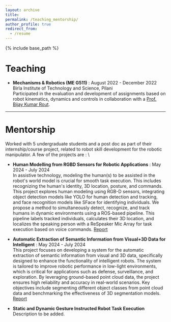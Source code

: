 ```yaml
---
layout: archive
title: 
permalink: /teaching_mentorship/
author_profile: true
redirect_from:
  - /resume
---
```


{% include base_path %}

Teaching
======

* **Mechanisms & Robotics (ME G511)** : August 2022 - December 2022 \
    Birla Institute of Technology and Science, Pilani \
    Participated in the evaluation and development of assignments based on robot kinematics, dynamics and controls in
    collaboration with a [Prof. Bijay Kumar Rout](https://www.bits-pilani.ac.in/pilani/teaching/?faculty=bijay-k-routphd).

---

Mentorship
======

Worked with 5 undergraduate students and a post doc as part of their internship/course project, related to robot skill development for the robotic manipulator. A few of the projects are : \

* **Human Modelling from RGBD Sensors for Robotic Applications** : May 2024 - July 2024 \
In assistive technology, modeling the human(s) to be assisted in the robot's world model is crucial for smooth task execution. This includes recognizing the human's identity, 3D location, posture, and commands. This project explores human modeling using RGB-D sensors, integrating object detection models like YOLO for human detection and tracking, and face recognition models like SFace for identifying individuals. We propose a method to simultaneously detect, recognize, and track humans in dynamic environments using a ROS-based pipeline. This pipeline labels tracked individuals, calculates their 3D location, and localizes the speaking person with a ReSpeaker Mic Array for task execution based on voice commands. [Report](https://drive.google.com/file/d/1cOxQ_YaNejphPoZd9czq340CaRp3hRph/view?usp=sharing)

* **Automatic Extraction of Semantic Information from Visual+3D Data for Intelligent** : May 2024 - July 2024 \
This project focuses on developing a system for the automatic extraction of semantic information from visual and 3D data, specifically designed to enhance the functionality of intelligent robots. The system is tailored to improve robotic performance in low-light environments, which is critical for applications such as defense, surveillance, and exploration. By leveraging ground-based point cloud data, the project ensures high reliability and accuracy in real-world scenarios. Key objectives include segmenting different object classes from point cloud data and benchmarking the effectiveness of 3D segmentation models. [Report](https://drive.google.com/file/d/1RjMg3org7P2hqeDd1RstbnUpBVgWAEyp/view?usp=sharing)

* **Static and Dynamic Gesture Instructed Robot Task Execution** \
Description to be added.